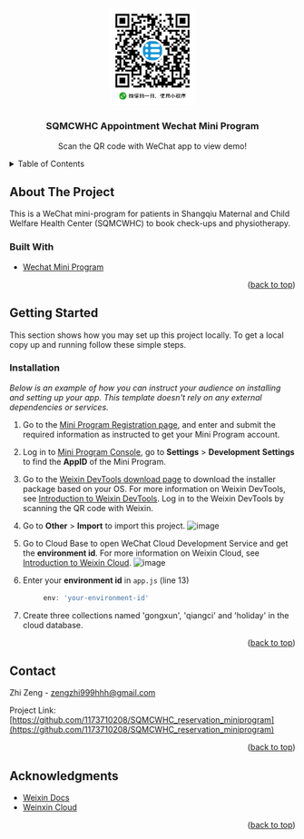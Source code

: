 <a name="readme-top"></a>


<!-- PROJECT LOGO -->
<br />
<div align="center">
  <a href="https://github.com/1173710208/SQMCWHC_reservation_miniprogram">
    <img src="miniprogram/images/QR.jpg" alt="QR Code" width="30%" height="30%">
  </a>

  <h3 align="center">SQMCWHC Appointment Wechat Mini Program</h3>

  <p align="center">
    Scan the QR code with WeChat app to view demo!
  </p>
</div>



<!-- TABLE OF CONTENTS -->
<details>
  <summary>Table of Contents</summary>
  <ol>
    <li>
      <a href="#about-the-project">About The Project</a>
      <ul>
        <li><a href="#built-with">Built With</a></li>
      </ul>
    </li>
    <li>
      <a href="#getting-started">Getting Started</a>
      <ul>
        <li><a href="#installation">Installation</a></li>
      </ul>
    </li>
    <li><a href="#contact">Contact</a></li>
    <li><a href="#acknowledgments">Acknowledgments</a></li>
  </ol>
</details>


<!-- ABOUT THE PROJECT -->
## About The Project

This is a WeChat mini-program for patients in Shangqiu Maternal and Child Welfare Health Center (SQMCWHC) to book check-ups and physiotherapy.

### Built With

* <a href="https://developers.weixin.qq.com/miniprogram/en/dev/framework/">Wechat Mini Program</a>

<p align="right">(<a href="#readme-top">back to top</a>)</p>


<!-- GETTING STARTED -->
## Getting Started

This section shows how you may set up this project locally.
To get a local copy up and running follow these simple steps.

### Installation

_Below is an example of how you can instruct your audience on installing and setting up your app. This template doesn't rely on any external dependencies or services._

1. Go to the [Mini Program Registration page](https://mp.weixin.qq.com/wxopen/waregister?action=step1&source=mpregister&token=), and enter and submit the required information as instructed to get your Mini Program account.
2. Log in to [Mini Program Console](https://mp.weixin.qq.com/), go to **Settings** > **Development** **Settings** to find the **AppID** of the Mini Program.
3. Go to the [Weixin DevTools download page](https://developers.weixin.qq.com/miniprogram/dev/devtools/download.html) to download the installer package based on your OS. For more information on Weixin DevTools, see [Introduction to Weixin DevTools](https://developers.weixin.qq.com/miniprogram/en/dev/devtools/devtools.html). Log in to the Weixin DevTools by scanning the QR code with Weixin.

4. Go to **Other** > **Import**  to import this project.
   ![image](https://github.com/1173710208/SQMCWHC_reservation_miniprogram/assets/47967213/d822fa5d-230e-4590-9daa-2b4f082015bc)

5. Go to Cloud Base to open WeChat Cloud Development Service and get the **environment id**. For more information on Weixin Cloud, see [Introduction to Weixin Cloud](https://developers.weixin.qq.com/miniprogram/en/dev/wxcloud/basis/getting-started.html).
   ![image](https://github.com/1173710208/SQMCWHC_reservation_miniprogram/assets/47967213/01231a85-d88d-4c67-b8b6-3de584f0609e)

6. Enter your **environment id** in `app.js` (line 13)
   ```js
        env: 'your-environment-id'
   ```
7. Create three collections named 'gongxun', 'qiangci' and 'holiday' in the cloud database.

<p align="right">(<a href="#readme-top">back to top</a>)</p>


<!-- CONTACT -->
## Contact

Zhi Zeng - zengzhi999hhh@gmail.com

Project Link: [https://github.com/1173710208/SQMCWHC_reservation_miniprogram](https://github.com/1173710208/SQMCWHC_reservation_miniprogram)

<p align="right">(<a href="#readme-top">back to top</a>)</p>


<!-- ACKNOWLEDGMENTS -->
## Acknowledgments

* [Weixin Docs](https://developers.weixin.qq.com/miniprogram/en/dev/framework/)
* [Weinxin Cloud](https://developers.weixin.qq.com/miniprogram/en/dev/wxcloud/basis/getting-started.html)

<p align="right">(<a href="#readme-top">back to top</a>)</p>
